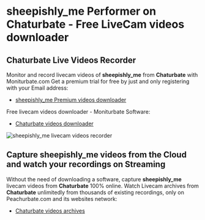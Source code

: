 # sheepishly_me Performer on Chaturbate - Free LiveCam videos downloader

## Chaturbate Live Videos Recorder

Monitor and record livecam videos of **sheepishly_me** from **Chaturbate** with Moniturbate.com
Get a premium trial for free by just and only registering with your Email address:
* [sheepishly_me Premium videos downloader](https://moniturbate.com/request-demo-licence-key.html)

Free livecam videos downloader - Moniturbate Software:
* [Chaturbate videos downloader](https://moniturbate.com/moniturbate-download-software.html)

![sheepishly_me livecam videos recorder](https://peachurnet.com/templates/moniturbate-software.png)


## Capture sheepishly_me videos from the Cloud and watch your recordings on Streaming

Without the need of downloading a software, capture **sheepishly_me** livecam videos from **Chaturbate** 100% online.
Watch Livecam archives from **Chaturbate** unlimitedly from thousands of existing recordings, only on Peachurbate.com and its websites network:
* [Chaturbate videos archives](https://peachurnet.com/)